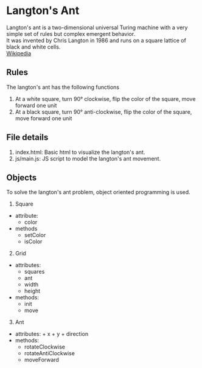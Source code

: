 # Langton's Ant

Langton's ant is a two-dimensional universal Turing machine with a very simple set of rules but complex emergent behavior.  
It was invented by Chris Langton in 1986 and runs on a square lattice of black and white cells.  
[Wikipedia](https://en.wikipedia.org/wiki/Langton%27s_ant)

## Rules
The langton's ant has the following functions  
1. At a white square, turn 90° clockwise, flip the color of the square, move forward one unit
2. At a black square, turn 90° anti-clockwise, flip the color of the square, move forward one unit

## File details
1. index.html: Basic html to visualize the langton's ant.  
2. js/main.js: JS script to model the langton's ant movement.

## Objects
To solve the langton's ant problem, object oriented programming is used.  
1. Square
  - attribute:
    + color
  - methods
    + setColor
    + isColor
2. Grid
  - attributes:
    + squares
    + ant
    + width
    + height
  - methods:
    + init
    + move
3. Ant
  -  attributes:
    + x
    + y
    + direction
  - methods:
    + rotateClockwise
    + rotateAntiClockwise
    + moveForward
